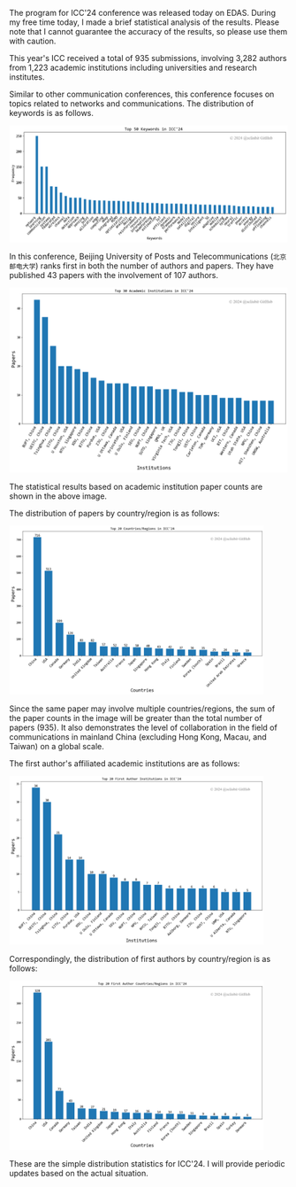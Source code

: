 The program for ICC'24 conference was released today on EDAS. During my free time today, I made a brief statistical analysis of the results. Please note that I cannot guarantee the accuracy of the results, so please use them with caution.

This year's ICC received a total of 935 submissions, involving 3,282 authors from 1,223 academic institutions including universities and research institutes.

Similar to other communication conferences, this conference focuses on topics related to networks and communications. The distribution of keywords is as follows.

<div>
<img src="/img/icc24/kws.png" alt="kws" style="zoom:75%;">
</div>

In this conference, Beijing University of Posts and Telecommunications (`北京邮电大学`) ranks first in both the number of authors and papers. They have published 43 papers with the involvement of 107 authors.

<div>
<img src="/img/icc24/numpapers.png" alt="papers" style="zoom:75%;">
</div>

The statistical results based on academic institution paper counts are shown in the above image.

The distribution of papers by country/region is as follows:

<div>
<img src="/img/icc24/country_region.png" alt="cr" style="zoom:45%;">
</div>

Since the same paper may involve multiple countries/regions, the sum of the paper counts in the image will be greater than the total number of papers (935). It also demonstrates the level of collaboration in the field of communications in mainland China (excluding Hong Kong, Macau, and Taiwan) on a global scale.

The first author's affiliated academic institutions are as follows:

<div>
<img src="/img/icc24/first_author_inst.png" alt="fi" style="zoom:45%;">
</div>

Correspondingly, the distribution of first authors by country/region is as follows:

<div>
<img src="/img/icc24/first_author_cr.png" alt="cr2" style="zoom:45%;">
</div>

These are the simple distribution statistics for ICC'24. I will provide periodic updates based on the actual situation.